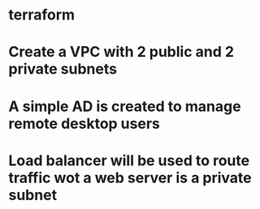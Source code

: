 # terraform

# Create a VPC with 2 public and 2 private subnets
# A simple AD is created to manage remote desktop users
# Load balancer will be used to route traffic wot a web server is a private subnet
